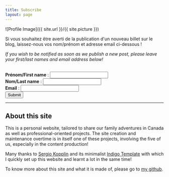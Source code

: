 ```yaml
---
title: Subscribe
layout: page
---
```


![Profile Image]({{ site.url }}/{{ site.picture }})
<br>
<p>Si vous souhaitez être averti de la publication d'un nouveau billet sur le blog, laissez-nous vos nom/prénom et adresse email ci-dessous !</p>
<p><i> If you wish to be notified as soon as we publish a new post, please leave your first/last names and email address below!</i></p>
<br>

<form method="post" action="/controller.php">
  <b>Prénom/First name</b> : <input type="text" size="20" name="first_name" />
  <br />
  <b>Nom/Last name</b> : <input type="text" size="20" name="last_name" />
  <br />
  <b>Email</b> : <input type="email" size="20" name="email" />
  <br />
  <input type="submit" value="Submit">
</form>

---
<h2>About this site</h2>
<p>This is a personal website, tailored to share our family adventures in Canada as well as professional-oriented projects. The site creation and maintenance overtime is in itself one of these projects, involving the five of us, especially in the content production!</p>

<p>Many thanks to <a href="https://github.com/sergiokopplin/">Sergio Kopplin</a> and its minimalist <a href="https://github.com/sergiokopplin/indigo">Indigo Template</a> with which I quickly set up this website and learnt a lot in the same time!

To know more about this site and what it is made of, please go to <a href="https://github.com/flelain">my github</a>.
